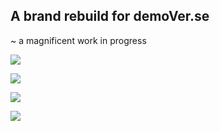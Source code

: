 ## A brand rebuild for demoVer.se
~ a magnificent work in progress

![](https://i.ibb.co/YXnd6HG/asdf.png)


![](https://i.imgur.com/3F0nztB.png)


![](https://i.imgur.com/MSJTFEa.png)


![](https://i.imgur.com/sQ41Bev.png)

